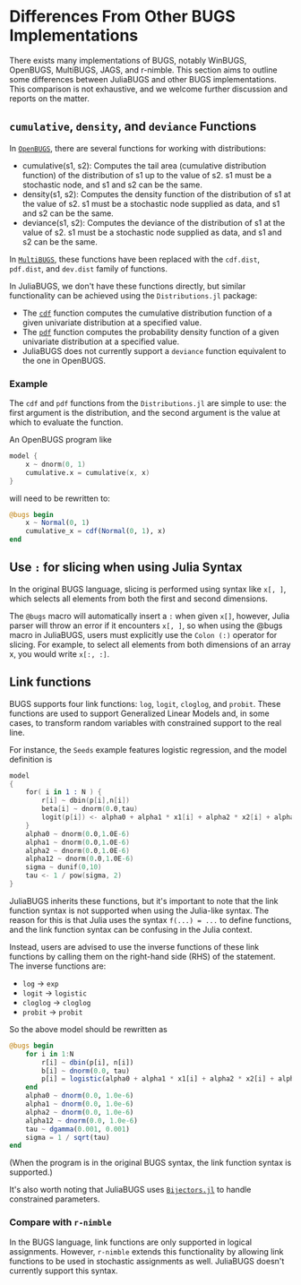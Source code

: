 # Differences From Other BUGS Implementations

There exists many implementations of BUGS, notably WinBUGS, OpenBUGS, MultiBUGS, JAGS, and r-nimble.
This section aims to outline some differences between JuliaBUGS and other BUGS implementations.
This comparison is not exhaustive, and we welcome further discussion and reports on the matter.

## `cumulative`, `density`, and `deviance` Functions

In [`OpenBUGS`]((https://chjackson.github.io/openbugsdoc/Manuals/ModelSpecification.html)), there are several functions for working with distributions:

* cumulative(s1, s2): Computes the tail area (cumulative distribution function) of the distribution of s1 up to the value of s2. s1 must be a stochastic node, and s1 and s2 can be the same.
* density(s1, s2): Computes the density function of the distribution of s1 at the value of s2. s1 must be a stochastic node supplied as data, and s1 and s2 can be the same.
* deviance(s1, s2): Computes the deviance of the distribution of s1 at the value of s2. s1 must be a stochastic node supplied as data, and s1 and s2 can be the same.

In [`MultiBUGS`](https://www.multibugs.org/documentation/latest/Functions.html), these functions have been replaced with the `cdf.dist`, `pdf.dist`, and `dev.dist` family of functions.

In JuliaBUGS, we don't have these functions directly, but similar functionality can be achieved using the `Distributions.jl` package:

* The [`cdf`](https://juliastats.org/Distributions.jl/latest/univariate/#Distributions.cdf-Tuple{UnivariateDistribution,%20Real}) function computes the cumulative distribution function of a given univariate distribution at a specified value.
* The [`pdf`](https://juliastats.org/Distributions.jl/latest/univariate/#Distributions.pdf-Tuple{UnivariateDistribution,%20Real}) function computes the probability density function of a given univariate distribution at a specified value.
* JuliaBUGS does not currently support a `deviance` function equivalent to the one in OpenBUGS.

### Example

The `cdf` and `pdf` functions from the `Distributions.jl` are simple to use: the first argument is the distribution, and the second argument is the value at which to evaluate the function.

An OpenBUGS program like

```S
model {
    x ~ dnorm(0, 1)
    cumulative.x = cumulative(x, x)
}
```

will need to be rewritten to:

```julia
@bugs begin
    x ~ Normal(0, 1)
    cumulative_x = cdf(Normal(0, 1), x)
end
```

## Use `:` for slicing when using Julia Syntax

In the original BUGS language, slicing is performed using syntax like `x[, ]`, which selects all elements from both the first and second dimensions.

The `@bugs` macro will automatically insert a `:` when given `x[]`, however, Julia parser will throw an error if it encounters `x[, ]`, so when using the @bugs macro in JuliaBUGS, users must explicitly use the `Colon (:)` operator for slicing. For example, to select all elements from both dimensions of an array x, you would write `x[:, :]`.

## Link functions

BUGS supports four link functions: `log`, `logit`, `cloglog`, and `probit`. These functions are used to support Generalized Linear Models and, in some cases, to transform random variables with constrained support to the real line.

For instance, the `Seeds` example features logistic regression, and the model definition is

```S
model
{
    for( i in 1 : N ) {
        r[i] ~ dbin(p[i],n[i])
        beta[i] ~ dnorm(0.0,tau)
        logit(p[i]) <- alpha0 + alpha1 * x1[i] + alpha2 * x2[i] + alpha12 * x1[i] * x2[i] + beta[i]
    }
    alpha0 ~ dnorm(0.0,1.0E-6)
    alpha1 ~ dnorm(0.0,1.0E-6)
    alpha2 ~ dnorm(0.0,1.0E-6)
    alpha12 ~ dnorm(0.0,1.0E-6)
    sigma ~ dunif(0,10)
    tau <- 1 / pow(sigma, 2)
}
```

JuliaBUGS inherits these functions, but it's important to note that the link function syntax is not supported when using the Julia-like syntax. The reason for this is that Julia uses the syntax `f(...) = ...` to define functions, and the link function syntax can be confusing in the Julia context.

Instead, users are advised to use the inverse functions of these link functions by calling them on the right-hand side (RHS) of the statement. The inverse functions are:

* `log` -> `exp`
* `logit` -> `logistic`
* `cloglog` -> `cloglog`
* `probit` -> `probit`

So the above model should be rewritten as

```julia
@bugs begin
    for i in 1:N
        r[i] ~ dbin(p[i], n[i])
        b[i] ~ dnorm(0.0, tau)
        p[i] = logistic(alpha0 + alpha1 * x1[i] + alpha2 * x2[i] + alpha12 * x1[i] * x2[i] + b[i])
    end
    alpha0 ~ dnorm(0.0, 1.0e-6)
    alpha1 ~ dnorm(0.0, 1.0e-6)
    alpha2 ~ dnorm(0.0, 1.0e-6)
    alpha12 ~ dnorm(0.0, 1.0e-6)
    tau ~ dgamma(0.001, 0.001)
    sigma = 1 / sqrt(tau)
end
```

(When the program is in the original BUGS syntax, the link function syntax is supported.)

It's also worth noting that JuliaBUGS uses [`Bijectors.jl`](https://turinglang.org/Bijectors.jl/dev/) to handle constrained parameters.

### Compare with `r-nimble`

In the BUGS language, link functions are only supported in logical assignments. However, `r-nimble` extends this functionality by allowing link functions to be used in stochastic assignments as well. JuliaBUGS doesn't currently support this syntax.
